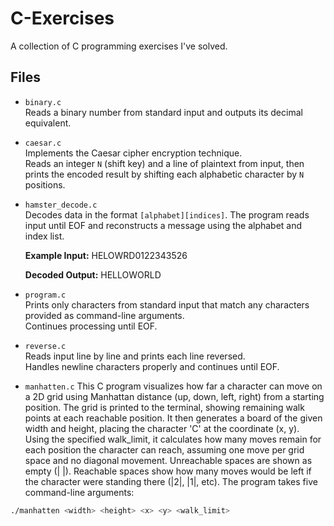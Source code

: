 # C-Exercises

A collection of C programming exercises I've solved.

## Files

- `binary.c`  
  Reads a binary number from standard input and outputs its decimal equivalent.

- `caesar.c`  
  Implements the Caesar cipher encryption technique.  
  Reads an integer `N` (shift key) and a line of plaintext from input, then prints the encoded result by shifting each alphabetic character by `N` positions.

- `hamster_decode.c`  
  Decodes data in the format `[alphabet][indices]`. The program reads input until EOF and reconstructs a message using the alphabet and index list.  

  **Example Input:**
HELOWRD0122343526

  **Decoded Output:**
HELLOWORLD

- `program.c`  
Prints only characters from standard input that match any characters provided as command-line arguments.  
Continues processing until EOF.

- `reverse.c`  
Reads input line by line and prints each line reversed.  
Handles newline characters properly and continues until EOF.

- `manhatten.c` 
This C program visualizes how far a character can move on a 2D grid using Manhattan distance (up, down, left, right) from a starting position. 
The grid is printed to the terminal, showing remaining walk points at each reachable position.
It then generates a board of the given width and height, placing the character 'C' at the coordinate (x, y). 
Using the specified walk_limit, it calculates how many moves remain for each position the character can reach, assuming one move per grid space and no diagonal movement.
Unreachable spaces are shown as empty (| |). 
Reachable spaces show how many moves would be left if the character were standing there (|2|, |1|, etc).
The program takes five command-line arguments:

```bash
./manhatten <width> <height> <x> <y> <walk_limit>
```